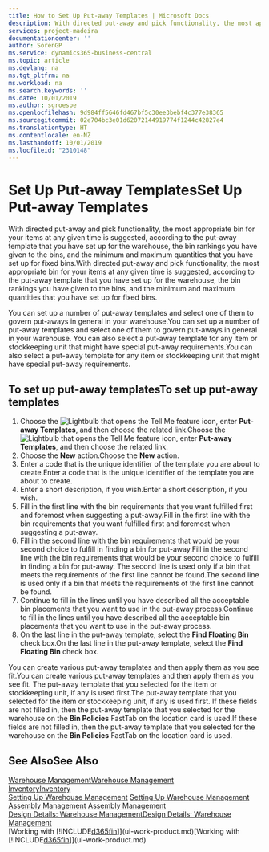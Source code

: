 ```yaml
---
title: How to Set Up Put-away Templates | Microsoft Docs
description: With directed put-away and pick functionality, the most appropriate bin for your items at any given time is suggested, according to the put-away template that you have set up for the warehouse, the bin rankings you have given to the bins, and the minimum and maximum quantities that you have set up for fixed bins.
services: project-madeira
documentationcenter: ''
author: SorenGP
ms.service: dynamics365-business-central
ms.topic: article
ms.devlang: na
ms.tgt_pltfrm: na
ms.workload: na
ms.search.keywords: ''
ms.date: 10/01/2019
ms.author: sgroespe
ms.openlocfilehash: 9d984ff5646fd467bf5c30ee3bebf4c377e38365
ms.sourcegitcommit: 02e704bc3e01d62072144919774f1244c42827e4
ms.translationtype: HT
ms.contentlocale: en-NZ
ms.lasthandoff: 10/01/2019
ms.locfileid: "2310148"
---
```

# <a name="set-up-put-away-templates"></a><span data-ttu-id="c68f3-103">Set Up Put-away Templates</span><span class="sxs-lookup"><span data-stu-id="c68f3-103">Set Up Put-away Templates</span></span>
<span data-ttu-id="c68f3-104">With directed put-away and pick functionality, the most appropriate bin for your items at any given time is suggested, according to the put-away template that you have set up for the warehouse, the bin rankings you have given to the bins, and the minimum and maximum quantities that you have set up for fixed bins.</span><span class="sxs-lookup"><span data-stu-id="c68f3-104">With directed put-away and pick functionality, the most appropriate bin for your items at any given time is suggested, according to the put-away template that you have set up for the warehouse, the bin rankings you have given to the bins, and the minimum and maximum quantities that you have set up for fixed bins.</span></span>  

<span data-ttu-id="c68f3-105">You can set up a number of put-away templates and select one of them to govern put-aways in general in your warehouse.</span><span class="sxs-lookup"><span data-stu-id="c68f3-105">You can set up a number of put-away templates and select one of them to govern put-aways in general in your warehouse.</span></span> <span data-ttu-id="c68f3-106">You can also select a put-away template for any item or stockkeeping unit that might have special put-away requirements.</span><span class="sxs-lookup"><span data-stu-id="c68f3-106">You can also select a put-away template for any item or stockkeeping unit that might have special put-away requirements.</span></span>  

## <a name="to-set-up-put-away-templates"></a><span data-ttu-id="c68f3-107">To set up put-away templates</span><span class="sxs-lookup"><span data-stu-id="c68f3-107">To set up put-away templates</span></span>  
1.  <span data-ttu-id="c68f3-108">Choose the ![Lightbulb that opens the Tell Me feature](media/ui-search/search_small.png "Tell me what you want to do") icon, enter **Put-away Templates**, and then choose the related link.</span><span class="sxs-lookup"><span data-stu-id="c68f3-108">Choose the ![Lightbulb that opens the Tell Me feature](media/ui-search/search_small.png "Tell me what you want to do") icon, enter **Put-away Templates**, and then choose the related link.</span></span>  
2.  <span data-ttu-id="c68f3-109">Choose the **New** action.</span><span class="sxs-lookup"><span data-stu-id="c68f3-109">Choose the **New** action.</span></span>  
3.  <span data-ttu-id="c68f3-110">Enter a code that is the unique identifier of the template you are about to create.</span><span class="sxs-lookup"><span data-stu-id="c68f3-110">Enter a code that is the unique identifier of the template you are about to create.</span></span>  
4.  <span data-ttu-id="c68f3-111">Enter a short description, if you wish.</span><span class="sxs-lookup"><span data-stu-id="c68f3-111">Enter a short description, if you wish.</span></span>  
5.  <span data-ttu-id="c68f3-112">Fill in the first line with the bin requirements that you want fulfilled first and foremost when suggesting a put-away.</span><span class="sxs-lookup"><span data-stu-id="c68f3-112">Fill in the first line with the bin requirements that you want fulfilled first and foremost when suggesting a put-away.</span></span>  
6.  <span data-ttu-id="c68f3-113">Fill in the second line with the bin requirements that would be your second choice to fulfill in finding a bin for put-away.</span><span class="sxs-lookup"><span data-stu-id="c68f3-113">Fill in the second line with the bin requirements that would be your second choice to fulfill in finding a bin for put-away.</span></span> <span data-ttu-id="c68f3-114">The second line is used only if a bin that meets the requirements of the first line cannot be found.</span><span class="sxs-lookup"><span data-stu-id="c68f3-114">The second line is used only if a bin that meets the requirements of the first line cannot be found.</span></span>  
7.  <span data-ttu-id="c68f3-115">Continue to fill in the lines until you have described all the acceptable bin placements that you want to use in the put-away process.</span><span class="sxs-lookup"><span data-stu-id="c68f3-115">Continue to fill in the lines until you have described all the acceptable bin placements that you want to use in the put-away process.</span></span>  
8.  <span data-ttu-id="c68f3-116">On the last line in the put-away template, select the **Find Floating Bin** check box.</span><span class="sxs-lookup"><span data-stu-id="c68f3-116">On the last line in the put-away template, select the **Find Floating Bin** check box.</span></span>  

<span data-ttu-id="c68f3-117">You can create various put-away templates and then apply them as you see fit.</span><span class="sxs-lookup"><span data-stu-id="c68f3-117">You can create various put-away templates and then apply them as you see fit.</span></span> <span data-ttu-id="c68f3-118">The put-away template that you selected for the item or stockkeeping unit, if any is used first.</span><span class="sxs-lookup"><span data-stu-id="c68f3-118">The put-away template that you selected for the item or stockkeeping unit, if any is used first.</span></span> <span data-ttu-id="c68f3-119">If these fields are not filled in, then the put-away template that you selected for the warehouse on the **Bin Policies** FastTab on the location card is used.</span><span class="sxs-lookup"><span data-stu-id="c68f3-119">If these fields are not filled in, then the put-away template that you selected for the warehouse on the **Bin Policies** FastTab on the location card is used.</span></span>  

## <a name="see-also"></a><span data-ttu-id="c68f3-120">See Also</span><span class="sxs-lookup"><span data-stu-id="c68f3-120">See Also</span></span>  
[<span data-ttu-id="c68f3-121">Warehouse Management</span><span class="sxs-lookup"><span data-stu-id="c68f3-121">Warehouse Management</span></span>](warehouse-manage-warehouse.md)  
[<span data-ttu-id="c68f3-122">Inventory</span><span class="sxs-lookup"><span data-stu-id="c68f3-122">Inventory</span></span>](inventory-manage-inventory.md)  
<span data-ttu-id="c68f3-123">[Setting Up Warehouse Management](warehouse-setup-warehouse.md)   </span><span class="sxs-lookup"><span data-stu-id="c68f3-123">[Setting Up Warehouse Management](warehouse-setup-warehouse.md)   </span></span>  
<span data-ttu-id="c68f3-124">[Assembly Management](assembly-assemble-items.md)  </span><span class="sxs-lookup"><span data-stu-id="c68f3-124">[Assembly Management](assembly-assemble-items.md)  </span></span>  
[<span data-ttu-id="c68f3-125">Design Details: Warehouse Management</span><span class="sxs-lookup"><span data-stu-id="c68f3-125">Design Details: Warehouse Management</span></span>](design-details-warehouse-management.md)  
<span data-ttu-id="c68f3-126">[Working with [!INCLUDE[d365fin](includes/d365fin_md.md)]](ui-work-product.md)</span><span class="sxs-lookup"><span data-stu-id="c68f3-126">[Working with [!INCLUDE[d365fin](includes/d365fin_md.md)]](ui-work-product.md)</span></span>
